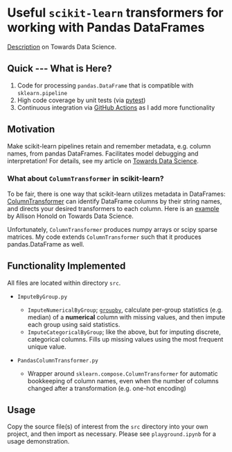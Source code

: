 # Useful `scikit-learn` transformers for working with Pandas DataFrames
[Description](https://towardsdatascience.com/making-scikit-learn-work-better-with-pandas-13d197e60dc9) on Towards Data Science.

## Quick --- What is Here?
1. Code for processing `pandas.DataFrame` that is compatible with `sklearn.pipeline`
2. High code coverage by unit tests (via [pytest](https://docs.pytest.org/en/stable/#))
3. Continuous integration via [GitHub Actions](https://docs.github.com/en/actions) as I add more functionality

## Motivation
Make scikit-learn pipelines retain and remember metadata, e.g. column names, from pandas DataFrames. Facilitates model debugging and interpretation! For details, see my article on [Towards Data Science](https://towardsdatascience.com/making-scikit-learn-work-better-with-pandas-13d197e60dc9).

### What about `ColumnTransformer` in scikit-learn?
To be fair, there is one way that scikit-learn utilizes metadata in DataFrames: [ColumnTransformer]((https://scikit-learn.org/stable/modules/compose.html#columntransformer-for-heterogeneous-data)) can identify DataFrame columns by their string names, and directs your desired transformers to each column. Here is an [example](https://towardsdatascience.com/using-columntransformer-to-combine-data-processing-steps-af383f7d5260) by Allison Honold on Towards Data Science.

Unfortunately, `ColumnTransformer` produces numpy arrays or scipy sparse matrices. My code extends `ColumnTransformer` such that it produces pandas.DataFrame as well.

## Functionality Implemented
All files are located within directory `src`.
- `ImputeByGroup.py`
    - `ImputeNumericalByGroup`; [`groupby`](https://pandas.pydata.org/docs/reference/api/pandas.DataFrame.groupby.html), calculate per-group statistics (e.g. median) of a **numerical** column with missing values, and then impute each group using said statistics.
    - `ImputeCategoricalByGroup`; like the above, but for imputing discrete, categorical columns. Fills up missing values using the most frequent unique value.

- `PandasColumnTransformer.py`
    - Wrapper around `sklearn.compose.ColumnTransformer` for automatic bookkeeping of column names, even when the number of columns changed after a transformation (e.g. one-hot encoding)

## Usage
Copy the source file(s) of interest from the `src` directory into your own project, and then import as necessary. Please see `playground.ipynb` for a usage demonstration.